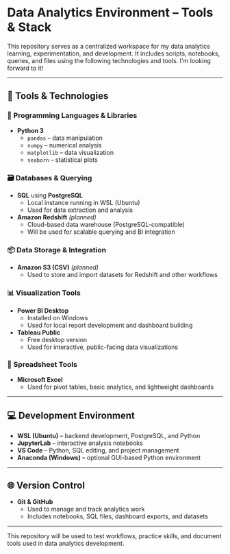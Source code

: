 # Data Analytics Environment – Tools & Stack

This repository serves as a centralized workspace for my data analytics learning, experimentation, and development. It includes scripts, notebooks, queries, and files using the following technologies and tools. I'm looking forward to it!

---

## 🧰 Tools & Technologies

### 🐍 Programming Languages & Libraries
- **Python 3**
  - `pandas` – data manipulation
  - `numpy` – numerical analysis
  - `matplotlib` – data visualization
  - `seaborn` – statistical plots

### 🗃️ Databases & Querying
- **SQL** using **PostgreSQL**
  - Local instance running in WSL (Ubuntu)
  - Used for data extraction and analysis
- **Amazon Redshift** *(planned)*
  - Cloud-based data warehouse (PostgreSQL-compatible)
  - Will be used for scalable querying and BI integration

### 📦 Data Storage & Integration
- **Amazon S3 (CSV)** *(planned)*
  - Used to store and import datasets for Redshift and other workflows

### 📊 Visualization Tools
- **Power BI Desktop**
  - Installed on Windows
  - Used for local report development and dashboard building
- **Tableau Public**
  - Free desktop version
  - Used for interactive, public-facing data visualizations

### 📑 Spreadsheet Tools
- **Microsoft Excel**
  - Used for pivot tables, basic analytics, and lightweight dashboards

---

## 💻 Development Environment
- **WSL (Ubuntu)** – backend development, PostgreSQL, and Python
- **JupyterLab** – interactive analysis notebooks
- **VS Code** – Python, SQL editing, and project management
- **Anaconda (Windows)** – optional GUI-based Python environment

---

## 🌐 Version Control
- **Git & GitHub**
  - Used to manage and track analytics work
  - Includes notebooks, SQL files, dashboard exports, and datasets

---

This repository will be used to test workflows, practice skills, and document tools used in data analytics development.
